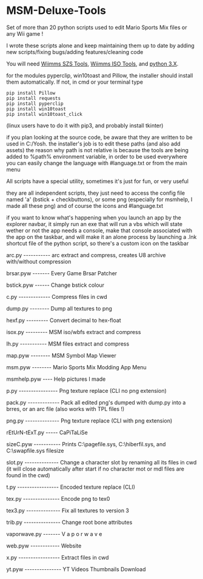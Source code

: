 # MSM-Deluxe-Tools
Set of more than 20 python scripts used to edit Mario Sports Mix files or any Wii game !

I wrote these scripts alone and keep maintaining them up to date by adding new scripts/fixing bugs/adding features/cleaning code

You will need <a href="https://szs.wiimm.de/download.html#vers">Wiimms SZS Tools</a>, <a href="https://wit.wiimm.de/download.html#vers">Wiimms ISO Tools</a>, and <a href="https://www.python.org/downloads/release/python-392#files">python 3.X</a>.

for the modules pyperclip, win10toast and Pillow, the installer should install them automatically. If not, in cmd or your terminal type 
```python" -m pip install --upgrade pip
pip install Pillow
pip install requests
pip install pyperclip
pip install win10toast
pip install win10toast_click
```
(linux users have to do it with pip3, and probably install tkinter)

if you plan looking at the source code, be aware that they are written to be used in C:/Yosh. the installer's job is to edit these paths (and also add assets)
the reason why path is not relative is because the tools are being added to %path% environment variable, in order to be used everywhere
you can easily change the language with #language.txt or from the main menu

All scripts have a special utility, sometimes it's just for fun, or very useful

they are all independent scripts, they just need to access the config file named 'a' (bstick + checkbuttons), or some png (especially for msmhelp, I made all these png) and of course the icons and #language.txt

if you want to know what's happening when you launch an app by the explorer navbar, it simply run an exe that will run a vbs which will state wether or not the app needs a console, make that console associated with the app on the taskbar, and will make it an alone process by launching a .lnk shortcut file of the python script, so there's a custom icon on the taskbar

arc.py -----------  arc extract and compress, creates U8 archive with/without compression

brsar.pyw ------- Every Game Brsar Patcher

bstick.pyw ------ Change bstick colour

c.py ------------- Compress files in cwd

dump.py -------- Dump all textures to png

hexf.py --------- Convert decimal to hex-float

isox.py --------- MSM iso/wbfs extract and compress

lh.py ----------- MSM files extract and compress

map.pyw -------- MSM Symbol Map Viewer

msm.pyw -------- Mario Sports Mix Modding App Menu

msmhelp.pyw ---- Help pictures I made

p.py ---------------- Png texture replace (CLI no png extension)

pack.py ------------- Pack all edited png's dumped with dump.py into a brres, or an arc file (also works with TPL files !)

png.py -------------- Png texture replace (CLI with png extension)

rEtUrN-tExT.py ----- CaPiTaLiSe

sizeC.pyw ----------- Prints C:\pagefile.sys, C:\hiberfil.sys, and C:\swapfile.sys filesize

slot.py -------------- Change a character slot by renaming all its files in cwd (it will close automatically after start if no character mot or mdl files are found in the cwd)

t.py ----------------- Encoded texture replace (CLI)

tex.py --------------- Encode png to tex0

tex3.py -------------- Fix all textures to version 3

trib.py --------------- Change root bone attributes

vaporwave.py ------- V a p o r w a v e

web.pyw ------------ Website

x.py ----------------- Extract files in cwd

yt.pyw --------------- YT Videos Thumbnails Download
